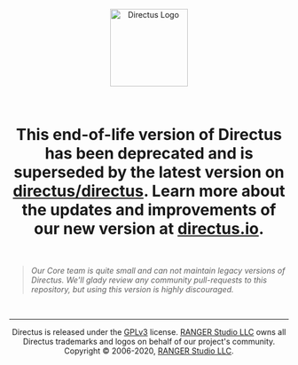 <p align="center">
  <a href="https://directus.io" target="_blank" rel="noopener noreferrer">
    <img src="https://user-images.githubusercontent.com/522079/43096167-3a1b1118-8e86-11e8-9fb2-7b4e3b1368bc.png" width="140" alt="Directus Logo"/>
  </a>
</p>

<p>&nbsp;</p>

<h1 align="center">
  This end-of-life version of Directus has been deprecated and is superseded by the latest version on <a href="https://github.com/directus/directus">directus/directus</a>. Learn more about the updates and improvements of our new version at <a href="https://directus.io">directus.io</a>.
</h1>

<p>&nbsp;</p>

> _Our Core team is quite small and can not maintain legacy versions of Directus. We'll glady review any community pull-requests to this repository, but using this version is highly discouraged._

<p>&nbsp;</p>

----

<p align="center">
  Directus is released under the <a href="http://www.gnu.org/copyleft/gpl.html">GPLv3</a> license. <a href="http://rangerstudio.com">RANGER Studio LLC</a> owns all Directus trademarks and logos on behalf of our project's community. Copyright © 2006-2020, <a href="http://rangerstudio.com">RANGER Studio LLC</a>.
</p>

